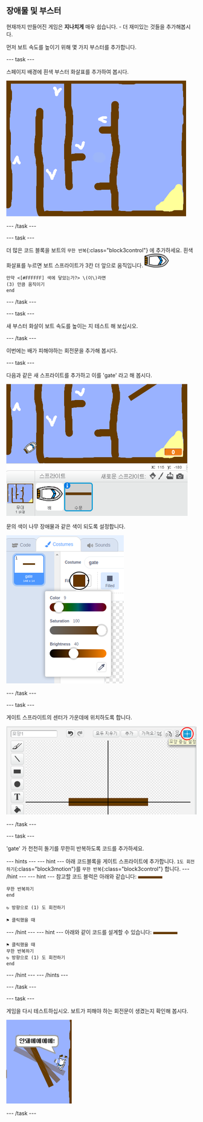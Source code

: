 ## 장애물 및 부스터

현재까지 만들어진 게임은 **지나치게** 매우 쉽습니다. - 더 재미있는 것들을 추가해봅시다.

먼저 보트 속도를 높이기 위해 몇 가지 부스터를 추가합니다.

--- task ---

스페이지 배경에 흰색 부스터 화살표를 추가하여 봅시다.

![스크린샷](images/boat-boost.png)

--- /task ---

--- task ---

더 많은 코드 블록을 보트의 `무한 반복`{:class="block3control"} 에 추가하세요. 흰색 화살표를 누르면 보트 스프라이트가 3칸 더 앞으로 움직입니다. ![보트 스프라이트](images/boat_resize.png)

```blocks3
만약 <[#FFFFFF] 색에 닿았는가?> \(이\)라면 
(3) 만큼 움직이기
end
```

--- /task ---

--- task ---

새 부스터 화살이 보트 속도를 높이는 지 테스트 해 보십시오.

--- /task ---

이번에는 배가 피해야하는 회전문을 추가해 봅시다.

--- task ---

다음과 같은 새 스프라이트를 추가하고 이를 'gate' 라고 해 봅시다.

![스크린샷](images/boat-gate.png)

문의 색이 나무 장애물과 같은 색이 되도록 설정합니다.

![스크린샷](images/brown-hsv.png)

--- /task ---

--- task ---

게이트 스프라이트의 센터가 가운데에 위치하도록 합니다.

![스크린샷](images/boat-center.png)

--- /task ---

--- task ---

'gate' 가 천천히 돌기를 무한히 반복하도록 코드를 추가하세요.

--- hints ---
 --- hint --- 아래 코드블록을 게이트 스프라이트에 추가합니다. `1도 회전하기`{:class="block3motion"}를 `무한 반복`{:class="block3control"} 합니다.
--- /hint ---
 --- hint --- 참고할 코드 블럭은 아래와 같습니다: ![게이트](images/gate.png)

```blocks3
무한 반복하기
end

↻ 방향으로 (1) 도 회전하기

⚑ 클릭했을 때
```

--- /hint --- --- hint --- 아래와 같이 코드를 설계할 수 있습니다: ![게이트](images/gate.png)

```blocks3
⚑ 클릭했을 때
무한 반복하기 
↻ 방향으로 (1) 도 회전하기
end
```

--- /hint --- --- /hints ---

--- /task ---

--- task ---

게임을 다시 테스트하십시오. 보트가 피해야 하는 회전문이 생겼는지 확인해 봅시다.

![스크린샷](images/boat-gate-test.png)

--- /task ---